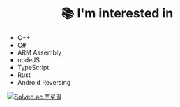 <div align=center><h1>📚 I'm interested in</h1></div>

- C++
- C#
- ARM Assembly
- nodeJS
- TypeScript
- Rust
- Android Reversing

[![Solved.ac
프로필](http://mazassumnida.wtf/api/v2/generate_badge?boj=riari)](https://solved.ac/riari)
